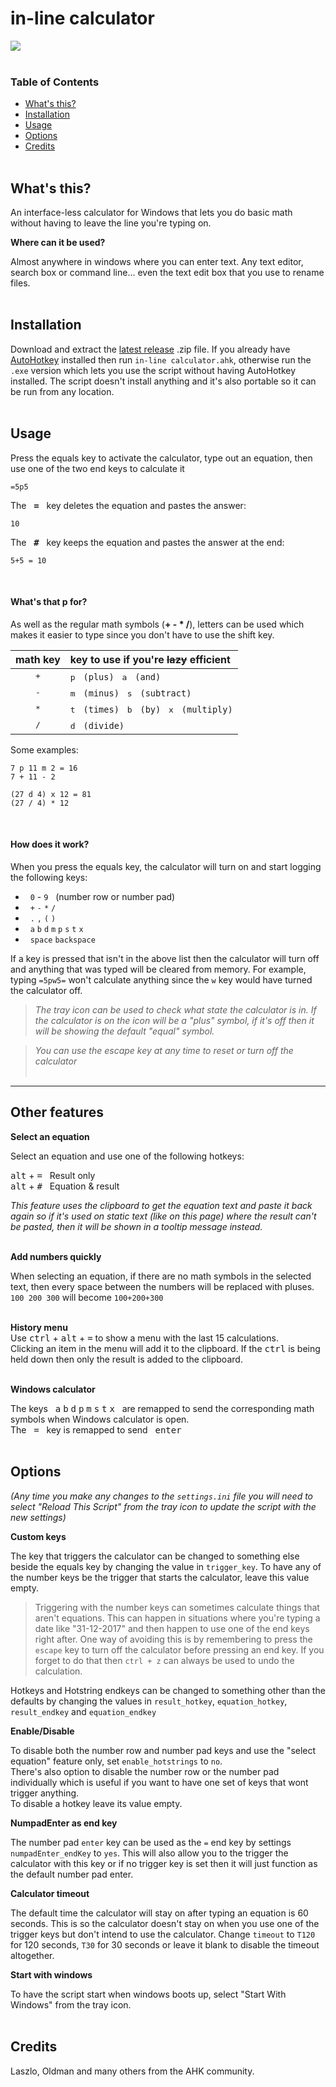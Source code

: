 # in-line calculator

<a href="url"><img src="http://i.imgur.com/xlONmxY.gif"></a><br></br>


### Table of Contents

- [What's this?](#whats-this)  
- [Installation](#installation)  
- [Usage](#usage)  
- [Options](#options)  
- [Credits](#credits)  
&nbsp;




## What's this?  

An interface-less calculator for Windows that lets you do basic math without having to leave the line you're typing on.  

**Where can it be used?**  

Almost anywhere in windows where you can enter text. Any text editor, search box or command line... even the text edit box that you use to rename files.  
&nbsp;  




## Installation  

Download and extract the [latest release](https://github.com/davebrny/in-line-calculator/releases) .zip file. If you already have [AutoHotkey](https://www.autohotkey.com) installed then run `in-line calculator.ahk`, otherwise run the `.exe` version which lets you use the script without having AutoHotkey installed. The script doesn't install anything and it's also portable so it can be run from any location.  
&nbsp;




## Usage

Press the equals key to activate the calculator, type out an equation, then use one of the two end keys to calculate it

```
=5p5
```

The &nbsp; <kbd>**=**</kbd> &nbsp; key deletes the equation and pastes the answer:  

```
10
```
The &nbsp; <kbd>**#**</kbd> &nbsp; key keeps the equation and pastes the answer at the end:  

```
5+5 = 10
```  
&nbsp;



#### What's that p for?

As well as the regular math symbols (**+ - * /**), letters can be used which makes it easier to type since you don't have to use the shift key.


| math key | key to use if you're ~~lazy~~ efficient |  
|:--------:|:--------------------------------|  
| <kbd>+</kbd> | <kbd>p</kbd> &nbsp; `(plus)`  &nbsp; <kbd>a</kbd> &nbsp; `(and)`  
| <kbd>-</kbd> | <kbd>m</kbd> &nbsp; `(minus)` &nbsp; <kbd>s</kbd> &nbsp; `(subtract)`  
| <kbd>*</kbd> | <kbd>t</kbd> &nbsp; `(times)` &nbsp; <kbd>b</kbd> &nbsp; `(by)`   &nbsp; <kbd>x</kbd> &nbsp; `(multiply)`  
| <kbd>/</kbd> | <kbd>d</kbd> &nbsp; `(divide)`    


Some examples:

```
7 p 11 m 2 = 16
7 + 11 - 2
```

```
(27 d 4) x 12 = 81
(27 / 4) * 12
```  
&nbsp;



#### How does it work?

When you press the equals key, the calculator will turn on and start logging the following keys:  

- &nbsp; `0` - `9` &nbsp; (number row or number pad)  
- &nbsp; `+` `-` `*` `/`  
- &nbsp; `.` `,` `(` `)`  
- &nbsp; `a` `b` `d` `m` `p` `s` `t` `x`  
- &nbsp; `space`  `backspace`  


If a key is pressed that isn't in the above list then the calculator will turn off and anything that was typed will be cleared from memory.
For example, typing `=5pw5=` won't calculate anything since the `w` key would have turned the calculator off.


> *The tray icon can be used to check what state the calculator is in. If the calculator is on the icon will be a "plus" symbol, if it's off then it will be showing the default "equal" symbol.*  

> *You can use the escape key at any time to reset or turn off the calculator*  
&nbsp;
&nbsp;


---


## Other features

**Select an equation**  

Select an equation and use one of the following hotkeys:

<kbd>alt</kbd> + <kbd>=</kbd> &nbsp; Result only  
<kbd>alt</kbd> + <kbd>#</kbd> &nbsp; Equation & result  

*This feature uses the clipboard to get the equation text and paste it back again so if it's used on static text (like on this page) where the result can't be pasted, then it will be shown in a tooltip message instead.*  
&nbsp;


**Add numbers quickly**  

When selecting an equation, if there are no math symbols in the selected text, then every space between the numbers will be replaced with pluses.  
`100 200 300` will become `100+200+300`  
&nbsp;


**History menu**  
Use <kbd>ctrl</kbd> + <kbd>alt</kbd> + <kbd>=</kbd> to show a menu with the last 15 calculations.  
Clicking an item in the menu will add it to the clipboard. If the <kbd>ctrl</kbd> is being held down then only the result is added to the clipboard.  
&nbsp;


**Windows calculator**  

The keys &nbsp; <kbd>a</kbd> <kbd>b</kbd> <kbd>d</kbd> <kbd>p</kbd> <kbd>m</kbd> <kbd>s</kbd> <kbd>t</kbd> <kbd>x</kbd> &nbsp; are remapped to send the corresponding math symbols when Windows calculator is open.   
The &nbsp; <kbd>=</kbd> &nbsp; key is remapped to send &nbsp; <kbd>enter</kbd>  
&nbsp;




## Options

*(Any time you make any changes to the `settings.ini` file you will need to select "Reload This Script" from the tray icon to update the script with the new settings)*   


**Custom keys**  

The key that triggers the calculator can be changed to something else beside the equals key by changing the value in `trigger_key`. To have any of the number keys be the trigger that starts the calculator, leave this value empty.  

> Triggering with the number keys can sometimes calculate things that aren't equations. This can happen in situations where you're typing a date like "31-12-2017" and then happen to use one of the end keys right after.  One way of avoiding this is by remembering to press the `escape` key to turn off the calculator before pressing an end key. If you forget to do that then `ctrl + z` can always be used to undo the calculation.

Hotkeys and Hotstring endkeys can be changed to something other than the defaults by changing the values in `result_hotkey`, `equation_hotkey`, `result_endkey` and `equation_endkey`  


**Enable/Disable**  

To disable both the number row and number pad keys and use the "select equation" feature only, set `enable_hotstrings` to `no`.  
There's also option to disable the number row or the number pad individually which is useful if you want to have one set of keys that wont trigger anything.  
To disable a hotkey leave its value empty.  


**NumpadEnter as end key**  

The number pad `enter` key can be used as the `=` end key by settings `numpadEnter_endKey` to `yes`. This will also allow you to the trigger the calculator with this key or if no trigger key is set then it will just function as the default number pad enter.


**Calculator timeout**  

The default time the calculator will stay on after typing an equation is 60 seconds. This is so the calculator doesn't stay on when you use one of the trigger keys but don't intend to use the calculator. Change `timeout` to `T120` for 120 seconds, `T30` for 30 seconds or leave it blank to disable the timeout altogether.


**Start with windows**  

To have the script start when windows boots up, select "Start With Windows" from the tray icon.  
&nbsp;




## Credits

Laszlo, Oldman and many others from the AHK community.
